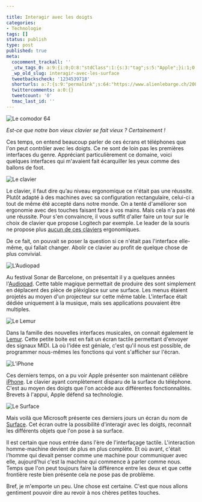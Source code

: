 ```yaml
---

title: Interagir avec les doigts
categories:
- Technologie
tags: []
status: publish
type: post
published: true
meta:
  cocomment_trackall: ''
  _utw_tags_0: a:9:{i:0;O:8:"stdClass":1:{s:3:"tag";s:5:"Apple";}i:1;O:8:"stdClass":1:{s:3:"tag";s:6:"Design";}i:2;O:8:"stdClass":1:{s:3:"tag";s:9:"Ergonomie";}i:3;O:8:"stdClass":1:{s:3:"tag";s:12:"Informatique";}i:4;O:8:"stdClass":1:{s:3:"tag";s:9:"Interface";}i:5;O:8:"stdClass":1:{s:3:"tag";s:8:"Logiciel";}i:6;O:8:"stdClass":1:{s:3:"tag";s:3:"Mac";}i:7;O:8:"stdClass":1:{s:3:"tag";s:7:"Musique";}i:8;O:8:"stdClass":1:{s:3:"tag";s:11:"Technologie";}}
  _wp_old_slug: interagir-avec-les-surface
  tweetbackscheck: '1234539718'
  shorturls: a:7:{s:9:"permalink";s:64:"https://www.alienlebarge.ch/2007/05/31/interagir-avec-les-doigts/";s:7:"tinyurl";s:25:"https://tinyurl.com/ah2gwn";s:4:"isgd";s:17:"https://is.gd/irYe";s:5:"bitly";s:18:"https://bit.ly/S2yG";s:5:"snipr";s:22:"https://snipr.com/bc1ew";s:5:"snurl";s:22:"https://snurl.com/bc1ew";s:7:"snipurl";s:24:"https://snipurl.com/bc1ew";}
  twittercomments: a:0:{}
  tweetcount: '0'
  tmac_last_id: ''
---
```

<img src="https://dlgjp9x71cipk.cloudfront.net/2007/05/interface_c64.png" alt="Le comodor 64" />

<em>Est-ce que notre bon vieux clavier se fait vieux ? Certainement !</em>

Ces temps, on entend beaucoup parler de ces écrans et téléphones que l'on peut contrôler avec les doigts. Ce ne sont de loin pas les premières interfaces du genre. Appréciant particulièrement ce domaine, voici quelques interfaces qui m'avaient fait écarquiller les yeux comme des ballons de foot.

<!--more-->

<img src="https://dlgjp9x71cipk.cloudfront.net/2007/05/interface_clavier.png" alt="Le clavier" />

Le clavier, il faut dire qu’au niveau ergonomique ce n'était pas une réussite. Plutôt adapté à des machines avec sa configuration rectangulaire, celui-ci a tout de même été accepté dans notre monde. On a tenté d'améliorer son ergonomie avec des touches faisant face à vos mains. Mais cela n'a pas été une réussite. Pour s'en convaincre, il vous suffit d'aller faire un tour sur le choix de clavier que propose Logitech par exemple. Le leader de la souris ne propose plus <a href="https://www.logitech.com/index.cfm/products/productlist/CH/FR,crid=2157,categoryid=419" title="Les claviers Logitech">aucun de ces claviers</a> ergonomiques.

De ce fait, on pouvait se poser la question si ce n'était pas l'interface elle-même, qui fallait changer.  Abolir ce clavier au profit de quelque chose de plus convivial.

<img src="https://dlgjp9x71cipk.cloudfront.net/2007/05/interface_audiopad1.png" alt="L’Audiopad" />

Au festival Sonar de Barcelone, on présentait il y a quelques années l'<a href="https://www.jamespatten.com/audiopad/index.php" title="Audiopad">Audiopad</a>. Cette table magique permettait de produire des sont simplement en déplacent des pièce de pléxiglace sur une surface. Les menus étaient projetés au moyen d'un projecteur sur cette même table. L'interface était dédiée uniquement à la musique, mais ses applications pouvaient être multiples.

<img src="https://dlgjp9x71cipk.cloudfront.net/2007/05/interface_lemur.png" alt="Le Lemur" />

Dans la famille des nouvelles interfaces musicales, on connait également le <a href="https://www.jazzmutant.com/lemur_overview.php" title="JazzMutant Lemur">Lemur</a>. Cette petite boite est en fait un écran tactile permettant d'envoyer des signaux MIDI. Là où l'idée est géniale, c'est qu'il nous est possible, de programmer nous-mêmes les fonctions qui vont s'afficher sur l'écran.

<img src="https://dlgjp9x71cipk.cloudfront.net/2007/05/interface_iphone.png" alt="L’iPhone" />

Ces derniers temps, on a pu voir Apple présenter son maintenant célèbre <a href="https://www.apple.com/iphone/" title="Apple iPhone">iPhone</a>. Le clavier ayant complètement disparu de la surface du téléphone. C'est au moyen des doigts que l'on accède aux différentes fonctionnalités. Brevets à l'appui, Apple défend sa technologie.

<img src="https://dlgjp9x71cipk.cloudfront.net/2007/05/interface_surface2.png" alt="Le Surface" />

Mais voilà que Microsoft présente ces derniers jours un écran du nom de <a href="https://www.microsoft.com/surface/" title="Microsoft Surface">Surface</a>. Cet écran outre la possibilité d'interagir avec les doigts, reconnait les différents objets que l'on pose à sa surface.

Il est certain que nous entrée dans l'ère de l'interfaçage tactile. L'interaction homme-machine devient de plus en plus complète. Et où avant, c'était l'homme qui devait penser comme une machine pour communiquer avec elle, aujourd'hui c'est la machine qui commence à parler comme nous. Temps que l'on peut toujours faire la différence entre les deux et que cette frontière reste bien présente cela ne pose pas de problème.

Bref, je m'emporte un peu. Une chose est certaine. C'est que nous allons gentiment pouvoir dire au revoir à nos chères petites touches.
